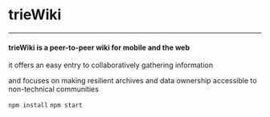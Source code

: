 # trieWiki
***

#### trieWiki is a peer-to-peer wiki for mobile and the web

it offers an easy entry to collaboratively gathering information

and focuses on making resilient archives and data ownership accessible to non-technical communities 

`npm install`
`npm start`
